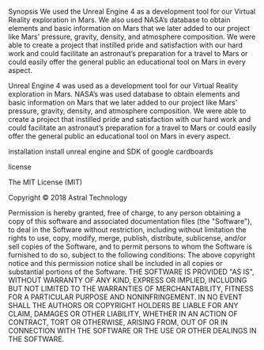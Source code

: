 Synopsis
We used the Unreal Engine 4 as a development tool for our Virtual Reality exploration in Mars. We also used NASA’s database to obtain elements and basic information on Mars that we later added to our project like Mars' pressure, gravity, density, and atmosphere composition. We were able to create a project that instilled pride and satisfaction with our hard work and could facilitate an astronaut’s preparation for a travel to Mars or could easily offer the general public an educational tool on Mars in every aspect.

Unreal Engine 4 was used as a development tool for our Virtual Reality exploration in Mars. NASA’s was used database to obtain elements and basic information on Mars that we later added to our project like Mars' pressure, gravity, density, and  atmosphere composition. We were able to create a project that instilled pride and satisfaction with our hard work and could facilitate an astronaut’s preparation for a travel to Mars or could easily offer the general public an educational tool on Mars in every aspect.



installation 
install unreal engine and SDK of google cardboards

 
license 

The MIT License (MIT)

Copyright ©  2018 Astral Technology 

Permission is hereby granted, free of charge, to any person obtaining a copy of this software and associated documentation files (the "Software"), to deal in the Software without restriction, including without limitation the rights to use, copy, modify, merge, publish, distribute, sublicense, and/or sell copies of the Software, and to permit persons to whom the Software is furnished to do so, subject to the following conditions:
The above copyright notice and this permission notice shall be included in all copies or substantial portions of the Software.
THE SOFTWARE IS PROVIDED "AS IS", WITHOUT WARRANTY OF ANY KIND, EXPRESS OR IMPLIED, INCLUDING BUT NOT LIMITED TO THE WARRANTIES OF MERCHANTABILITY, FITNESS FOR A PARTICULAR PURPOSE AND NONINFRINGEMENT. IN NO EVENT SHALL THE AUTHORS OR COPYRIGHT HOLDERS BE LIABLE FOR ANY CLAIM, DAMAGES OR OTHER LIABILITY, WHETHER IN AN ACTION OF CONTRACT, TORT OR OTHERWISE, ARISING FROM, OUT OF OR IN CONNECTION WITH THE SOFTWARE OR THE USE OR OTHER DEALINGS IN THE SOFTWARE.

